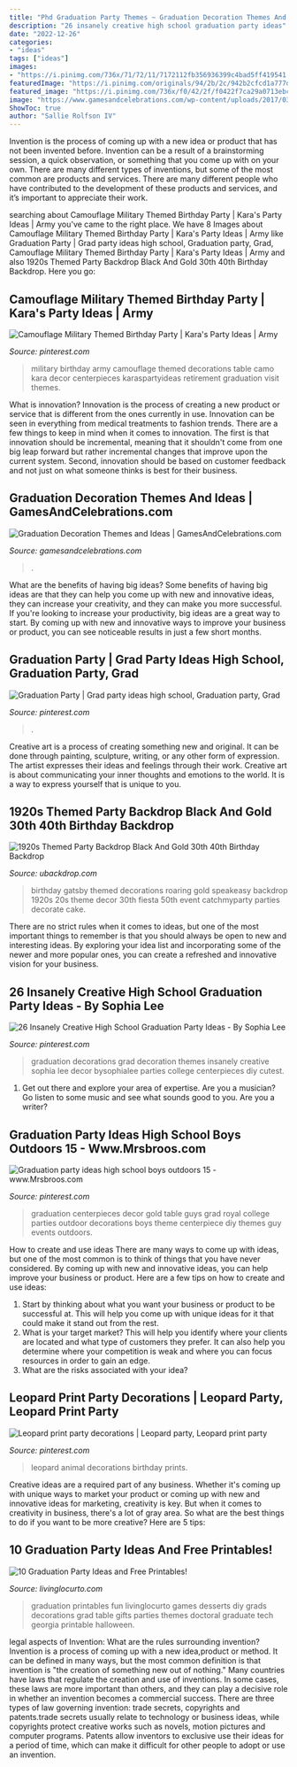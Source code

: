 ```yaml
---
title: "Phd Graduation Party Themes ~ Graduation Decoration Themes And Ideas"
description: "26 insanely creative high school graduation party ideas"
date: "2022-12-26"
categories:
- "ideas"
tags: ["ideas"]
images:
- "https://i.pinimg.com/736x/71/72/11/7172112fb356936399c4bad5ff419541.jpg"
featuredImage: "https://i.pinimg.com/originals/94/2b/2c/942b2cfcd1a777dca72b79d1776ff744.jpg"
featured_image: "https://i.pinimg.com/736x/f0/42/2f/f0422f7ca29a0713ebcf69322fbb743b.jpg"
image: "https://www.gamesandcelebrations.com/wp-content/uploads/2017/03/Graduation-Balloon-Decorations.jpg"
ShowToc: true
author: "Sallie Rolfson IV"
---
```



Invention is the process of coming up with a new idea or product that has not been invented before. Invention can be a result of a brainstorming session, a quick observation, or something that you come up with on your own. There are many different types of inventions, but some of the most common are products and services. There are many different people who have contributed to the development of these products and services, and it’s important to appreciate their work.

	

		
searching about Camouflage Military Themed Birthday Party | Kara&#039;s Party Ideas | Army you've came to the right place. We have 8 Images about Camouflage Military Themed Birthday Party | Kara&#039;s Party Ideas | Army like Graduation Party | Grad party ideas high school, Graduation party, Grad, Camouflage Military Themed Birthday Party | Kara&#039;s Party Ideas | Army and also 1920s Themed Party Backdrop Black And Gold 30th 40th Birthday Backdrop. Here you go:
		
    
## Camouflage Military Themed Birthday Party | Kara&#039;s Party Ideas | Army

<img loading=lazy src="https://i.pinimg.com/736x/f0/42/2f/f0422f7ca29a0713ebcf69322fbb743b.jpg" onerror="this.onerror=null;this.src='https://tse3.mm.bing.net/th?id=OIP.Xs74LU-j2KKAUug2Czhe4wHaLH&amp;pid=15.1';" alt="Camouflage Military Themed Birthday Party | Kara&#039;s Party Ideas | Army">

_Source: pinterest.com_

>military birthday army camouflage themed decorations table camo kara decor centerpieces karaspartyideas retirement graduation visit themes. 

	

What is innovation?
Innovation is the process of creating a new product or service that is different from the ones currently in use. Innovation can be seen in everything from medical treatments to fashion trends.
There are a few things to keep in mind when it comes to innovation. The first is that innovation should be incremental, meaning that it shouldn't come from one big leap forward but rather incremental changes that improve upon the current system. Second, innovation should be based on customer feedback and not just on what someone thinks is best for their business.

    
## Graduation Decoration Themes And Ideas | GamesAndCelebrations.com

<img loading=lazy src="https://www.gamesandcelebrations.com/wp-content/uploads/2017/03/Graduation-Balloon-Decorations.jpg" onerror="this.onerror=null;this.src='https://tse2.mm.bing.net/th?id=OIP.nqptYx7Ei2H_Dl_zASBrBwHaOR&amp;pid=15.1';" alt="Graduation Decoration Themes and Ideas | GamesAndCelebrations.com">

_Source: gamesandcelebrations.com_

>. 

	

What are the benefits of having big ideas?
Some benefits of having big ideas are that they can help you come up with new and innovative ideas, they can increase your creativity, and they can make you more successful. If you're looking to increase your productivity, big ideas are a great way to start. By coming up with new and innovative ways to improve your business or product, you can see noticeable results in just a few short months.

    
## Graduation Party | Grad Party Ideas High School, Graduation Party, Grad

<img loading=lazy src="https://i.pinimg.com/736x/96/4f/30/964f30c3ed62a136d60e0489f70ce035.jpg" onerror="this.onerror=null;this.src='https://tse2.mm.bing.net/th?id=OIP.FI2xwsTs0f_5hVxoKryvVgHaJ3&amp;pid=15.1';" alt="Graduation Party | Grad party ideas high school, Graduation party, Grad">

_Source: pinterest.com_

>. 

	

Creative art is a process of creating something new and original. It can be done through painting, sculpture, writing, or any other form of expression. The artist expresses their ideas and feelings through their work. Creative art is about communicating your inner thoughts and emotions to the world. It is a way to express yourself that is unique to you.

    
## 1920s Themed Party Backdrop Black And Gold 30th 40th Birthday Backdrop

<img loading=lazy src="https://cdn.shopify.com/s/files/1/2801/1836/products/1920sThemedParty_1024x1024@2x.png?v=1590457612" onerror="this.onerror=null;this.src='https://tse4.mm.bing.net/th?id=OIP.B3KAd6e3EirhL63zZmTNZwHaKv&amp;pid=15.1';" alt="1920s Themed Party Backdrop Black And Gold 30th 40th Birthday Backdrop">

_Source: ubackdrop.com_

>birthday gatsby themed decorations roaring gold speakeasy backdrop 1920s 20s theme decor 30th fiesta 50th event catchmyparty parties decorate cake. 

	

There are no strict rules when it comes to ideas, but one of the most important things to remember is that you should always be open to new and interesting ideas. By exploring your idea list and incorporating some of the newer and more popular ones, you can create a refreshed and innovative vision for your business.

    
## 26 Insanely Creative High School Graduation Party Ideas - By Sophia Lee

<img loading=lazy src="https://i.pinimg.com/736x/e5/71/d0/e571d06ad415741194c45de5ff7eb857.jpg" onerror="this.onerror=null;this.src='https://tse2.mm.bing.net/th?id=OIP.p97vP-rH1eHiZW77OLNimQHaLH&amp;pid=15.1';" alt="26 Insanely Creative High School Graduation Party Ideas - By Sophia Lee">

_Source: pinterest.com_

>graduation decorations grad decoration themes insanely creative sophia lee decor bysophialee parties college centerpieces diy cutest. 

	

1. Get out there and explore your area of expertise. Are you a musician? Go listen to some music and see what sounds good to you. Are you a writer?

    
## Graduation Party Ideas High School Boys Outdoors 15 - Www.Mrsbroos.com

<img loading=lazy src="https://i.pinimg.com/736x/71/72/11/7172112fb356936399c4bad5ff419541.jpg" onerror="this.onerror=null;this.src='https://tse4.mm.bing.net/th?id=OIP.NzDGdfJsLzkZv5knOm0_SQHaJ6&amp;pid=15.1';" alt="Graduation party ideas high school boys outdoors 15 - www.Mrsbroos.com">

_Source: pinterest.com_

>graduation centerpieces decor gold table guys grad royal college parties outdoor decorations boys theme centerpiece diy themes guy events outdoors. 

	

How to create and use ideas
There are many ways to come up with ideas, but one of the most common is to think of things that you have never considered. By coming up with new and innovative ideas, you can help improve your business or product. Here are a few tips on how to create and use ideas: 
1. Start by thinking about what you want your business or product to be successful at. This will help you come up with unique ideas for it that could make it stand out from the rest. 
2. What is your target market? This will help you identify where your clients are located and what type of customers they prefer. It can also help you determine where your competition is weak and where you can focus resources in order to gain an edge. 
3. What are the risks associated with your idea?

    
## Leopard Print Party Decorations | Leopard Party, Leopard Print Party

<img loading=lazy src="https://i.pinimg.com/originals/94/2b/2c/942b2cfcd1a777dca72b79d1776ff744.jpg" onerror="this.onerror=null;this.src='https://tse1.mm.bing.net/th?id=OIP.UP5vIQyP1nMFlAuS2CQd_wHaJ4&amp;pid=15.1';" alt="Leopard print party decorations | Leopard party, Leopard print party">

_Source: pinterest.com_

>leopard animal decorations birthday prints. 

	

Creative ideas are a required part of any business. Whether it's coming up with unique ways to market your product or coming up with new and innovative ideas for marketing, creativity is key. But when it comes to creativity in business, there's a lot of gray area. So what are the best things to do if you want to be more creative? Here are 5 tips: 

    
## 10 Graduation Party Ideas And Free Printables!

<img loading=lazy src="http://www.livinglocurto.com/wp-content/uploads/2014/04/10-graduation-party-ideas.jpg" onerror="this.onerror=null;this.src='https://tse4.mm.bing.net/th?id=OIP.v7JWdH7r6S_M7C4k6ndmbgHaLH&amp;pid=15.1';" alt="10 Graduation Party Ideas and Free Printables!">

_Source: livinglocurto.com_

>graduation printables fun livinglocurto games desserts diy grads decorations grad table gifts parties themes doctoral graduate tech georgia printable halloween. 

	

legal aspects of Invention: What are the rules surrounding invention?
Invention is a process of coming up with a new idea,product or method. It can be defined in many ways, but the most common definition is that invention is "the creation of something new out of nothing." Many countries have laws that regulate the creation and use of inventions. In some cases, these laws are more important than others, and they can play a decisive role in whether an invention becomes a commercial success.
There are three types of law governing invention: trade secrets, copyrights and patents.trade secrets usually relate to technology or business ideas, while copyrights protect creative works such as novels, motion pictures and computer programs. Patents allow inventors to exclusive use their ideas for a period of time, which can make it difficult for other people to adopt or use an invention.

